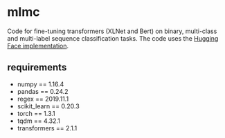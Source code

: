 # mlmc
Code for fine-tuning transformers (XLNet and Bert) on binary, multi-class and multi-label sequence classification tasks.
The code uses the [Hugging Face implementation](https://github.com/huggingface/transformers/).

## requirements
- numpy == 1.16.4
- pandas == 0.24.2
- regex == 2019.11.1
- scikit_learn == 0.20.3
- torch == 1.3.1
- tqdm == 4.32.1
- transformers == 2.1.1
